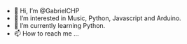 - 👋 Hi, I’m @GabrielCHP
- 👀 I’m interested in Music, Python, Javascript and Arduino.
- 🌱 I’m currently learning Python.
- 📫 How to reach me ...

<!---
GabrielCHP/GabrielCHP is a ✨ special ✨ repository because its `README.md` (this file) appears on your GitHub profile.
You can click the Preview link to take a look at your changes.
--->
